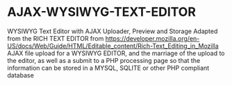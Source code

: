 # AJAX-WYSIWYG-TEXT-EDITOR
WYSIWYG Text Editor with AJAX Uploader, Preview and Storage
Adapted from the RICH TEXT EDITOR from https://developer.mozilla.org/en-US/docs/Web/Guide/HTML/Editable_content/Rich-Text_Editing_in_Mozilla
AJAX file upload for a WYSIWYG EDITOR, and the marriage of the upload to the editor, as well as a submit to a PHP processing page so that the information can be stored in a MYSQL, SQLITE or other PHP compliant database
